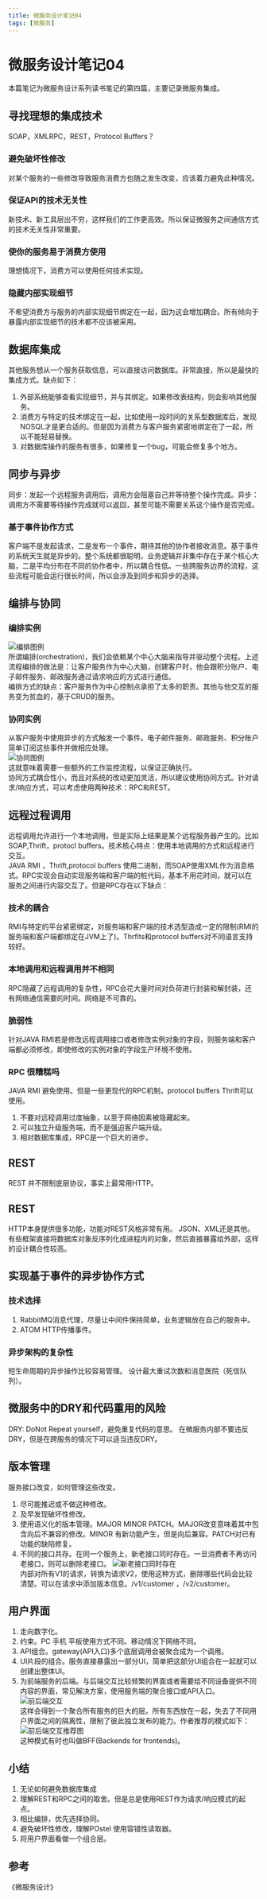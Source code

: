 ```yaml
---
title: 微服务设计笔记04
tags: [微服务]
---
```

# 微服务设计笔记04
本篇笔记为微服务设计系列读书笔记的第四篇，主要记录微服务集成。  
## 寻找理想的集成技术
SOAP，XMLRPC，REST，Protocol Buffers？   
### 避免破坏性修改
对某个服务的一些修改导致服务消费方也随之发生改变，应该着力避免此种情况。  
### 保证API的技术无关性  
新技术、新工具层出不穷，这样我们的工作更高效。所以保证微服务之间通信方式的技术无关性非常重要。
### 使你的服务易于消费方使用
理想情况下，消费方可以使用任何技术实现。
### 隐藏内部实现细节
不希望消费方与服务的内部实现细节绑定在一起，因为这会增加耦合。所有倾向于暴露内部实现细节的技术都不应该被采用。
## 数据库集成
其他服务想从一个服务获取信息，可以直接访问数据库。非常直接，所以是最快的集成方式。缺点如下：
1. 外部系统能够查看实现细节，并与其绑定。如果修改表结构，则会影响其他服务。
2. 消费方与特定的技术绑定在一起，比如使用一段时间的关系型数据库后，发现NOSQL才是更合适的。但是因为消费方与客户服务紧密地绑定在了一起，所以不能轻易替换。  
3. 对数据库操作的服务有很多，如果修复一个bug，可能会修复多个地方。  

## 同步与异步
同步：发起一个远程服务调用后，调用方会阻塞自己并等待整个操作完成。异步：调用方不需要等待操作完成就可以返回，甚至可能不需要关系这个操作是否完成。  
### 基于事件协作方式
客户端不是发起请求，二是发布一个事件，期待其他的协作者接收消息。基于事件的系统天生就是异步的。整个系统都很聪明，业务逻辑并非集中存在于某个核心大脑，二是平均分布在不同的协作者中，所以耦合性低。一些跨服务边界的流程，这些流程可能会运行很长时间，所以会涉及到同步和异步的选择。

## 编排与协同
### 编排实例
![编排图例](/images/bpxt.png)<br/>
所谓编排(orchestration)，我们会依赖某个中心大脑来指导并驱动整个流程。上述流程编排的做法是：让客户服务作为中心大脑，创建客户时，他会跟积分账户、电子邮件服务、邮政服务通过请求响应的方式进行通信。    
编排方式的缺点：客户服务作为中心控制点承担了太多的职责。其他与他交互的服务变为贫血的，基于CRUD的服务。   
### 协同实例
从客户服务中使用异步的方式触发一个事件。电子邮件服务、邮政服务、积分账户简单订阅这些事件并做相应处理。  
![协同图例](/images/xt.png)<br/>
这就意味着需要一些额外的工作监控流程，以保证正确执行。   
协同方式耦合性小，而且对系统的改动更加灵活，所以建议使用协同方式。针对请求/响应方式，可以考虑使用两种技术：RPC和REST。  

## 远程过程调用
远程调用允许进行一个本地调用，但是实际上结果是某个远程服务器产生的。比如SOAP,Thrift，protocl buffers。技术核心特点：使用本地调用的方式和远程进行交互。  
JAVA RMI ，Thrift,protocol buffers 使用二进制，而SOAP使用XML作为消息格式。RPC实现会自动实现服务端和客户端的桩代码，基本不用花时间，就可以在服务之间进行内容交互了。但是RPC存在以下缺点：
### 技术的耦合
RMI与特定的平台紧密绑定，对服务端和客户端的技术选型造成一定的限制(RMI的服务端和客户端都绑定在JVM上了)。Thrfits和protocol buffers对不同语言支持较好。  
### 本地调用和远程调用并不相同
RPC隐藏了远程调用的复杂性，RPC会花大量时间对负荷进行封装和解封装，还有网络通信需要的时间。网络是不可靠的。
### 脆弱性
针对JAVA RMI若是修改远程调用接口或者修改实例对象的字段，则服务端和客户端都必须修改，即使修改的实例对象的字段生产环境不使用。
### RPC 很糟糕吗
JAVA RMI 避免使用。但是一些更现代的RPC机制，protocol buffers Thrift可以使用。
1. 不要对远程调用过度抽象，以至于网络因素被隐藏起来。
2. 可以独立升级服务端，而不是强迫客户端升级。
3. 相对数据库集成，RPC是一个巨大的进步。
## REST
REST 并不限制底层协议，事实上最常用HTTP。

## REST
HTTP本身提供很多功能，功能对REST风格非常有用。
JSON、XML还是其他。
有些框架直接将数据库对象反序列化成进程内的对象，然后直接暴露给外部，这样的设计耦合性较高。

## 实现基于事件的异步协作方式
### 技术选择
1. RabbitMQ消息代理，尽量让中间件保持简单，业务逻辑放在自己的服务中。
2. ATOM HTTP传播事件。

### 异步架构的复杂性
短生命周期的异步操作比较容易管理。
设计最大重试次数和消息医院（死信队列）。

## 微服务中的DRY和代码重用的风险
DRY: DoNot Repeat yourself，避免重复代码的意思。
在微服务内部不要违反DRY，但是在跨服务的情况下可以适当违反DRY。

## 版本管理
服务接口改变，如何管理这些改变。
1. 尽可能推迟或不做这种修改。
2. 及早发现破坏性修改。
3. 使用语义化的版本管理。MAJOR MINOR PATCH。MAJOR改变意味着其中包含向后不兼容的修改。MINOR 有新功能产生，但是向后兼容。PATCH对已有功能的缺陷修复。
4. 不同的接口共存。在同一个服务上，新老接口同时存在。一旦消费者不再访问老接口，则可以删除老接口。
![新老接口同时存在](/images/wfw04_01.png)<br/>
内部对所有V1的请求，转换为请求V2，使用这种方式，删除哪些代码会比较清楚。可以在请求中添加版本信息。/v1/customer ，/v2/customer。  

## 用户界面
1. 走向数字化。
2. 约束。PC 手机 平板使用方式不同。移动情况下网络不同。
3. API组合。gateway(API入口)多个底层调用会被聚合成为一个调用。
4. UI片段的组合。服务直接暴露出一部分UI，简单把这部分UI组合在一起就可以创建出整体UI。
5. 为前端服务的后端。与后端交互比较频繁的界面或者需要给不同设备提供不同内容的界面，常见解决方案，使用服务端的聚合接口或API入口。
![前后端交互](/images/wfw04_yhjm.png)<br/>
这样会得到一个聚合所有服务的巨大的层。所有东西放在一起，失去了不同用户界面之间的隔离性，限制了彼此独立发布的能力。作者推荐的模式如下：
![前后端交互推荐图](/images/wfw04_qhdjhtjt.png)<br/>   这种模式有时也叫做BFF(Backends for frontends)。

## 小结
1. 无论如何避免数据库集成
2. 理解REST和RPC之间的取舍。但是总是使用REST作为请求/响应模式的起点。
3. 相比编排，优先选择协同。
4. 避免破坏性修改，理解POstel 使用容错性读取器。
5. 将用户界面看做一个组合层。

## 参考
《微服务设计》